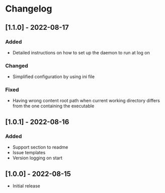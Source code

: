 # Changelog

## [1.1.0] - 2022-08-17
### Added
- Detailed instructions on how to set up the daemon to run at log on
### Changed
- Simplified configuration by using ini file
### Fixed
- Having wrong content root path when current working directory differs from the one containing the executable

## [1.0.1] - 2022-08-16
### Added
- Support section to readme
- Issue templates
- Version logging on start

## [1.0.0] - 2022-08-15
- Initial release
